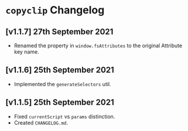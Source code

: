 # `copyclip` Changelog

## [v1.1.7] 27th September 2021

- Renamed the property in `window.fsAttributes` to the original Attribute key name.

## [v1.1.6] 25th September 2021

- Implemented the `generateSelectors` util.

## [v1.1.5] 25th September 2021

- Fixed `currentScript` vs `params` distinction.
- Created `CHANGELOG.md`.
